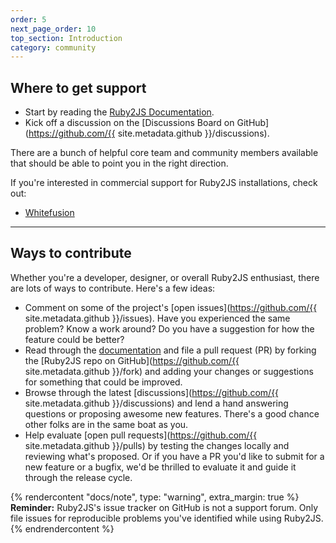 ```yaml
---
order: 5
next_page_order: 10
top_section: Introduction
category: community
---
```


## Where to get support

* Start by reading the [Ruby2JS Documentation](/docs/).
* Kick off a discussion on the [Discussions Board on GitHub](https://github.com/{{ site.metadata.github }}/discussions).

There are a bunch of helpful core team and community members available that should be able to point you in the right direction.

If you're interested in commercial support for Ruby2JS installations, check out:

* [Whitefusion](https://whitefusion.io)

----

## Ways to contribute

Whether you're a developer, designer, or overall Ruby2JS enthusiast, there are lots of ways to contribute. Here's a few ideas:

* Comment on some of the project's [open issues](https://github.com/{{ site.metadata.github }}/issues). Have you experienced the same problem? Know a work around? Do you have a suggestion for how the feature could be better?
* Read through the [documentation](/docs/) and file a pull request (PR) by forking the [Ruby2JS repo on GitHub](https://github.com/{{ site.metadata.github }}/fork) and adding your changes or suggestions for something that could be improved.
* Browse through the latest [discussions](https://github.com/{{ site.metadata.github }}/discussions) and lend a hand answering questions or proposing awesome new features. There's a good chance other folks are in the same boat as you.
* Help evaluate [open pull requests](https://github.com/{{ site.metadata.github }}/pulls) by testing the changes locally and reviewing what's proposed. Or if you have a PR you'd like to submit for a new feature or a bugfix, we'd be thrilled to evaluate it and guide it through the release cycle.

{% rendercontent "docs/note", type: "warning", extra_margin: true %}
**Reminder:** Ruby2JS's issue tracker on GitHub is not a support forum. Only file issues for reproducible problems you've identified while using Ruby2JS.
{% endrendercontent %}